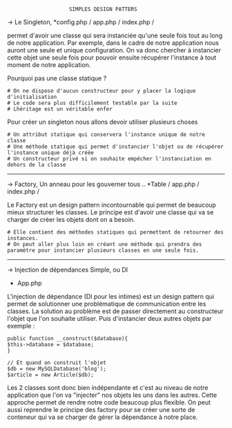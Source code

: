                         SIMPLES DESIGN PATTERS
                        
                        
 -> Le Singleton,
*config.php / app.php / index.php /
 
permet d'avoir une classe qui sera instanciée qu'une seule fois tout au long de notre application. Par exemple, dans le cadre de notre application nous auront une seule et unique configuration. On va donc chercher à instancier cette objet une seule fois pour pouvoir ensuite récupérer l'instance à tout moment de notre application.

Pourquoi pas une classe statique ?

    # On ne dispose d'aucun constructeur pour y placer la logique d'initialisation
    # Le code sera plus difficilement testable par la suite
    # Lhéritage est un véritable enfer
    
Pour créer un singleton nous allons devoir utiliser plusieurs choses
    
    # Un attribut statique qui conservera l'instance unique de notre classe
    # Une méthode statique qui permet d'instancier l'objet ou de récupérer l'instance unique déjà créée
    # Un constructeur privé si on souhaite empêcher l'instanciation en dehors de la classe
________________________________________________________________________________________________________________________________

-> Factory, Un anneau pour les gouverner tous .. 
*Table / app.php / index.php /

Le Factory est un design pattern incontournable qui permet de beaucoup mieux structurer les classes. Le principe est d'avoir une classe qui va se charger de créer les objets dont on a besoin.
    
    # Elle contient des méthodes statiques qui permettent de retourner des instances.
    # On peut aller plus loin en créant une méthode qui prendra des paramètre pour instancier plusieurs classes en une seule fois.
 
________________________________________________________________________________________________________________________________

-> Injection de dépendances Simple, ou DI
* App.php

L'injection de dépendance (DI pour les intimes) est un design pattern qui permet de solutionner une problématique de communication entre les classes. La solution au problème est de passer directement au constructeur l'objet que l'on souhaite utiliser. Puis d'instancier deux autres objets par exemple : 
     
    public function __construct($database){
    $this->database = $database;
    }

    // Et quand on construit l'objet
    $db = new MySQLDatabase('blog');
    $article = new Article($db); 
 
Les 2 classes sont donc bien indépendante et c'est au niveau de notre application que l'on va "injecter" nos objets les uns dans les autres. Cette approche permet de rendre notre code beaucoup plus flexible.
On peut aussi reprendre le principe des factory pour se créer une sorte de conteneur qui va se charger de gérer la dépendance à notre place.

